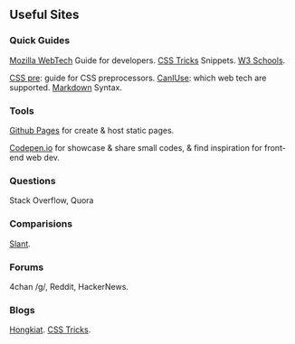## Useful Sites

<!--[GitHub](https://github.com/)-->

### Quick Guides
[Mozilla WebTech](https://developer.mozilla.org/en-US/docs/Web) Guide for developers. [CSS Tricks](https://css-tricks.com/snippets/css/) Snippets. [W3 Schools](https://www.w3schools.com/tags/default.asp). 

[CSS pre](https://csspre.com/): guide for CSS preprocessors. [CanIUse](https://caniuse.com/): which web tech are supported. [Markdown](http://daringfireball.net/projects/markdown/syntax) Syntax. 


### Tools
[Github Pages](https://pages.github.com/) for create & host static pages.

[Codepen.io](https://codepen.io/) for showcase & share small codes, & find inspiration for front-end web dev.

<!--[Codenvy.io](https://codenvy.io/). [Git & Codenvy](https://codenvy.com/docs/user-guide/git-svn/index.html).-->

### Questions
Stack Overflow, Quora

### Comparisions
[Slant](https://www.slant.co/).

### Forums
4chan /g/, Reddit, HackerNews. 

### Blogs
[Hongkiat](http://www.hongkiat.com/blog/). [CSS Tricks](https://css-tricks.com).


